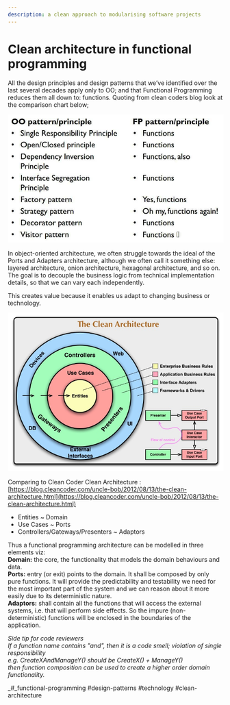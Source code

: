 ```yaml
---
description: a clean approach to modularising software projects
---
```


# Clean architecture in functional programming

All the design principles and design patterns that we’ve identified over the last several decades apply only to OO; and that Functional Programming reduces them all down to: functions. Quoting from clean coders blog look at the comparison chart below;

![](../.gitbook/assets/oovsfp.jpg)

In object-oriented architecture, we often struggle towards the ideal of the Ports and Adapters architecture, although we often call it something else: layered architecture, onion architecture, hexagonal architecture, and so on. The goal is to decouple the business logic from technical implementation details, so that we can vary each independently.

This creates value because it enables us adapt to changing business or technology.

![](../.gitbook/assets/cleanarchitecture.jpg)

Comparing to Clean Coder Clean Architecture : [https://blog.cleancoder.com/uncle-bob/2012/08/13/the-clean-architecture.html](https://blog.cleancoder.com/uncle-bob/2012/08/13/the-clean-architecture.html)

* Entities ~ Domain  
* Use Cases ~ Ports  
* Controllers/Gateways/Presenters ~ Adaptors  

Thus a functional programming architecture can be modelled in three elements viz:  
**Domain:** the core, the functionality that models the domain behaviours and data.  
**Ports:** entry \(or exit\) points to the domain. It shall be composed by only pure functions. It will provide the predictability and testability we need for the most important part of the system and we can reason about it more easily due to its deterministic nature.  
**Adaptors:** shall contain all the functions that will access the external systems, i.e. that will perform side effects. So the impure \(non-deterministic\) functions will be enclosed in the boundaries of the application.

_Side tip for code reviewers_  
_If a function name contains "and", then it is a code smell; violation of single responsibility  
e.g. CreateXAndManageY\(\) should be CreateX\(\) + ManageY\(\)  
then function composition can be used to create a higher order domain functionality._

_\#_functional-programming \#design-patterns \#technology \#clean-architecture

